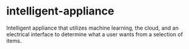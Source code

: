 # intelligent-appliance
Intelligent appliance that utilizes machine learning, the cloud, and an electrical interface to determine what a user wants from a selection of items.
